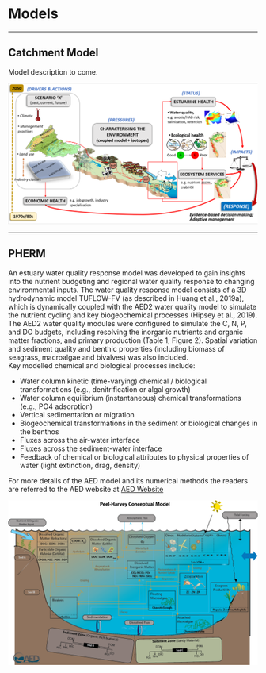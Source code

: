 # Models

---

## Catchment Model

 Model description to come.
 
 
 <img src="https://github.com/AquaticEcoDynamics/Peel_ARC/blob/master/Images/Scenario Pic.png">

 ---
 
 ## PHERM
 
An estuary water quality response model was developed to gain insights into the nutrient budgeting and regional water quality response to changing environmental inputs. The water quality response model consists of a 3D hydrodynamic model TUFLOW-FV (as described in Huang et al., 2019a), which is dynamically coupled with the AED2 water quality model to simulate the nutrient cycling and key biogeochemical processes (Hipsey et al., 2019). The AED2 water quality modules were configured to simulate the C, N, P, and DO budgets, including resolving the inorganic nutrients and organic matter fractions, and primary production (Table 1; Figure 2). Spatial variation and sediment quality and benthic properties (including biomass of seagrass, macroalgae and bivalves) was also included.  
Key modelled chemical and biological processes include:
-	Water column kinetic (time-varying) chemical / biological transformations (e.g., denitrification or algal growth)
-	Water column equilibrium (instantaneous) chemical transformations (e.g., PO4 adsorption)
-	Vertical sedimentation or migration
-	Biogeochemical transformations in the sediment or biological changes in the benthos
-	Fluxes across the air-water interface
-	Fluxes across the sediment-water interface
-	Feedback of chemical or biological attributes to physical properties of water (light extinction, drag, density)


For more details of the AED model and its numerical methods the readers are referred to the AED website at <a href="http://aquatic.science.uwa.edu.au/research/models/AED/"> AED Website </a>

<img src="https://github.com/AquaticEcoDynamics/Peel_ARC/blob/master/Images/AED.png">

 
 
 


